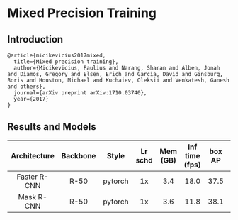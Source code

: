 # Mixed Precision Training

## Introduction
```
@article{micikevicius2017mixed,
  title={Mixed precision training},
  author={Micikevicius, Paulius and Narang, Sharan and Alben, Jonah and Diamos, Gregory and Elsen, Erich and Garcia, David and Ginsburg, Boris and Houston, Michael and Kuchaiev, Oleksii and Venkatesh, Ganesh and others},
  journal={arXiv preprint arXiv:1710.03740},
  year={2017}
}
```

## Results and Models

| Architecture | Backbone  | Style   | Lr schd | Mem (GB) | Inf time (fps) | box AP | mask AP | Download |
|:------------:|:---------:|:-------:|:-------:|:--------:|:--------------:|:------:|:-------:|:--------:|
| Faster R-CNN | R-50      | pytorch | 1x      | 3.4      | 18.0           | 37.5   | -       |[model](https://open-mmlab.s3.ap-northeast-2.amazonaws.com/mmdetection/v2.0/fp16/faster_rcnn_r50_fpn_fp16_1x_coco.py/faster_rcnn_r50_fpn_fp16_1x_coco.py_20200204-d4dc1471.pth) &#124; [log](https://open-mmlab.s3.ap-northeast-2.amazonaws.com/mmdetection/v2.0/fp16/faster_rcnn_r50_fpn_fp16_1x_coco.py/faster_rcnn_r50_fpn_fp16_1x_coco.py_20200204_143530.log.json) |
| Mask   R-CNN | R-50      | pytorch | 1x      | 3.6      | 11.8           | 38.1   | 34.7    |[model](https://open-mmlab.s3.ap-northeast-2.amazonaws.com/mmdetection/v2.0/fp16/mask_rcnn_r50_fpn_fp16_1x_coco.py/mask_rcnn_r50_fpn_fp16_1x_coco.py_20200205-59faf7e4.pth) &#124; [log](https://open-mmlab.s3.ap-northeast-2.amazonaws.com/mmdetection/v2.0/fp16/mask_rcnn_r50_fpn_fp16_1x_coco.py/mask_rcnn_r50_fpn_fp16_1x_coco.py_20200205_130539.log.json) |
